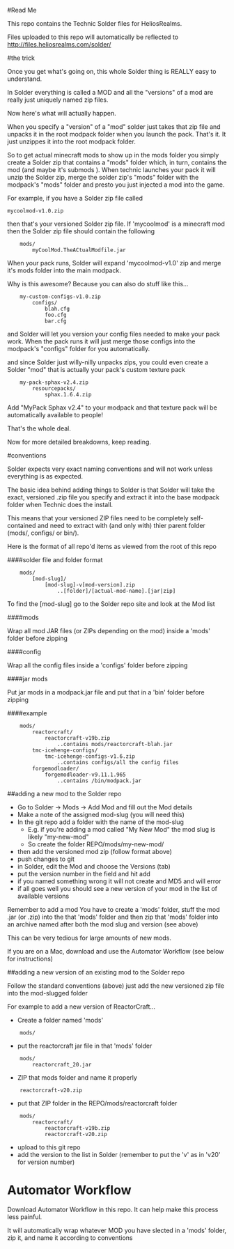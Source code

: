 #Read Me

This repo contains the Technic Solder files for HeliosRealms.

Files uploaded to this repo will automatically be reflected to http://files.heliosrealms.com/solder/

#the trick

Once you get what's going on, this whole Solder thing is REALLY easy to understand.

In Solder everything is called a MOD and all the "versions" of a mod are really just uniquely named zip files.

Now here's what will actually happen.

When you specify a "version" of a "mod" solder just takes that zip file and unpacks it in the root modpack folder when you launch the pack. That's it. It just unzippes it into the root modpack folder.

So to get actual minecraft mods to show up in the mods folder you simply create a Solder zip that contains a "mods" folder which, in turn, contains the mod (and maybe it's submods ). When technic launches your pack it will unzip the Solder zip, merge the solder zip's "mods" folder with the modpack's "mods" folder and presto you just injected a mod into the game.

For example, if you have a Solder zip file called
```
mycoolmod-v1.0.zip
```
then that's your versioned Solder zip file. If 'mycoolmod' is a minecraft mod then the Solder zip file should contain the following
```
	mods/
		myCoolMod.TheACtualModfile.jar
```
When your pack runs, Solder will expand 'mycoolmod-v1.0' zip and merge it's mods folder into the main modpack.

Why is this awesome? Because you can also do stuff like this...

```
	my-custom-configs-v1.0.zip
		configs/
			blah.cfg
			foo.cfg
			bar.cfg
```
and Solder will let you version your config files needed to make your pack work. When the pack runs it will just merge those configs into the modpack's "configs" folder for you automatically.

and since Solder just willy-nilly unpacks zips, you could even create a Solder "mod" that is actually your pack's custom texture pack 
```
	my-pack-sphax-v2.4.zip
		resourcepacks/
			sphax.1.6.4.zip
```
Add "MyPack Sphax v2.4" to your modpack and that texture pack will be automatically available to people!

That's the whole deal.

Now for more detailed breakdowns, keep reading.


#conventions

Solder expects very exact naming conventions and will not work unless everything is as expected.

The basic idea behind adding things to Solder is that Solder will take the exact, versioned .zip file you specify and extract it into the
base modpack folder when Technic does the install.

This means that your versioned ZIP files need to be completely self-contained and need to extract with (and only with) thier parent folder (mods/, configs/ or bin/).

Here is the format of all repo'd items as viewed from the root of this repo

####solder file and folder format
```
	mods/
		[mod-slug]/
			[mod-slug]-v[mod-version].zip
				..[folder]/[actual-mod-name].[jar|zip]
```
To find the [mod-slug] go to the Solder repo site and look at the Mod list

####mods

Wrap all mod JAR files (or ZIPs depending on the mod) inside a 'mods' folder before zipping

####config

Wrap all the config files inside a 'configs' folder before zipping

####jar mods

Put jar mods in a modpack.jar file and put that in a 'bin' folder before zipping

####example
```
	mods/
		reactorcraft/
			reactorcraft-v19b.zip
				..contains mods/reactorcraft-blah.jar	
		tmc-icehenge-configs/
			tmc-icehenge-configs-v1.6.zip
				..contains configs/all the config files
		forgemodloader/
			forgemodloader-v9.11.1.965
				..contains /bin/modpack.jar
```

##adding a new mod to the Solder repo

* Go to Solder -> Mods -> Add Mod and fill out the Mod details
* Make a note of the assigned mod-slug (you will need this)
* In the git repo add a folder with the name of the mod-slug
	* E.g. if you're adding a mod called "My New Mod" the mod slug is likely "my-new-mod"
	* So create the folder REPO/mods/my-new-mod/
* then add the versioned mod zip (follow format above)
* push changes to git
* in Solder, edit the Mod and choose the Versions (tab)
* put the version number in the field and hit add
* if you named something wrong it will not create and MD5 and will error
* if all goes well you should see a new version of your mod in the list of available versions

Remember to add a mod You have to create a 'mods' folder, stuff the mod .jar (or .zip) into the that 'mods' folder
and then zip that 'mods' folder into an archive named after both the mod slug and version (see above)

This can be very tedious for large amounts of new mods. 

If you are on a Mac, download and use the Automator Workflow (see below for instructions)

##adding a new version of an existing mod to the Solder repo

Follow the standard conventions (above) just add the new versioned zip file into the mod-slugged folder

For example to add a new version of ReactorCraft...
* Create a folder named 'mods'
```
	mods/
```
* put the reactorcraft jar file in that 'mods' folder
```
	mods/
		reactorcraft_20.jar
```
* ZIP that mods folder and name it properly
```
	reactorcraft-v20.zip
```
* put that ZIP folder in the REPO/mods/reactorcraft folder
```
	mods/
		reactorcraft/
			reactorcraft-v19b.zip
			reactorcraft-v20.zip
```
* upload to this git repo
* add the version to the list in Solder (remember to put the 'v' as in 'v20' for version number)

# Automator Workflow
Download Automator Workflow in this repo. It can help make this process less painful.

It will automatically wrap whatever MOD you have slected in a 'mods' folder, zip it, and name it according to conventions
